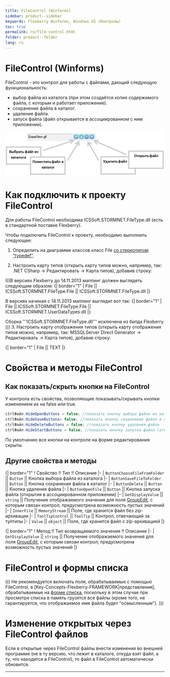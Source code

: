 ```yaml
---
title: FileControl (Winforms)
sidebar: product--sidebar
keywords: Flexberry Winforms, Windows UI (Контролы)
toc: true
permalink: ru/file-control.html
folder: product--folder
lang: ru
---
```



# FileControl (Winforms)
FileControl - это контрол для работы с файлами, дающий следующую функциональность:
* выбор файла из каталога (при этом создаётся копия содержимого файла, с которым и работает приложение).
* сохранение файла в каталог.
* удаление файла.
* запуск файла (файл открывается в ассоциированном с ним приложении).

![](/images/pages/img/page/FileControl/FileControl.png)

# Как подключить к проекту FileControl
Для работы FileControl необходима ICSSoft.STORMNET.FileType.dll (есть в стандартной поставке Flexberry). 

Чтобы подключить FileControl к проекту, необходимо выполнить следующее: 

1. Определить на диаграмме классов класс File [со стереотипом "typedef"](classes-with-stereotype--typedef.html). 

2. Настроить карту типов (открыть карту типов можно, например, так: .NET CSharp -> Редактировать -> Карта типов), добавив строку:

(((<msg type=Important>В версиях Flexberry до 14.11.2013 маппинг должен выглядеть следующим образом:
{| border="1" 
| File || ICSSoft.STORMNET.FileType.File || ICSSoft.STORMNET.FileType.dll 
|}

В версиях начиная с 14.11.2013 маппинг выглядит вот так:
{| border="1" 
| File || ICSSoft.STORMNET.FileType.File || ICSSoft.STORMNET.UserDataTypes.dll 
|}

Сборка '''ICSSoft.STORMNET.FileType.dll''' исключена из билда Flexberry.
</msg>)))
3. Настроить карту отображения типов (открыть карту отображения типов можно, например, так: MSSQLServer Direct Generator -> Редактировать -> Карта типов), добавив строку:

{| border="1" 
| File || TEXT
|}


# Свойства и методы FileControl
## Как показать/скрыть кнопки на FileControl
У контрола есть свойства, позволяющие показывать/скрывать кнопки изменением их на false или true.
```cs
ctrlФайл.HideOpenButtons = false; //показать кнопку выбора файла из каталога
ctrlФайл.HideSaveButtons= false; //показать кнопку сохранения файла в каталог
ctrlФайл.HideDeleteButtons = false; //показать кнопку удаления файла
ctrlФайл.HideStartButtons = false; //показать кнопку запуска файла (открытия в ассоциированном приложении)
```
По умолчанию все кнопки на контроле на форме редактирования скрыты.

## Другие свойства и методы
{| border="1"
! Свойство !! Тип !! Описание
|-
| `ButtonChooseFileFromFolder` || `Button` || Кнопка выбора файла из каталога
|-
| `ButtonSaveFileToFolder` || `Button` || Кнопка сохранения файла в каталог
|-
| `ButtonDelete` || `Button` || Кнопка удаления файла
|-
| `ButtonOpenFile` || `Button` || Кнопка запуска файла (открытия в ассоциированном приложении)
|-
| `GetDisplayValue` || `string` || Получение отображаемого значения для поля [GroupEdit](group-edit.html), с которым связан контрол; предусмотрена возможность пустых значений
|-
| `InnerFile` || `MemoryStream` || Поле, где хранится файл без zip-архивации
|-
| `ToolTipControl` || `ToolTip` || Контрол, отвечающий за тултипы
|-
| `Value` || `object` || Поле, где хранится файл с zip-архивацией
|}

{| border="1"
! Метод !! Тип возвращаемого значения !! Описание
|-
| `GetDisplayValue` || `string` || Получение отображаемого значения для поля [GroupEdit](group-edit.html), с которым связан контрол; предусмотрена возможность пустых значений
|}

# FileControl и формы списка


(((
<msg type=important>Не рекомендуется включать поля, обрабатываемые с помощью FileControl, в [Key-Concepts-Flexberry-FRAMEWORK|представления], обрабатываемые на [форме списка](Формы-списка-классы-со-стереотипом-listform.html), поскольку в этом случае при просмотре списка в память грузятся все файлы (кроме того, не гарантируется, что отображаемое имя файла будет "осмысленным").</msg>
)))


# Изменение открытых через FileControl файлов
Если в открытые через FileControl файлы внести изменения во внешней программе (не в ту версию, что лежит в каталоге, откуда взят файл, а ту, что находится в FileControl), то файл в FileControl автоматически обновится.

----